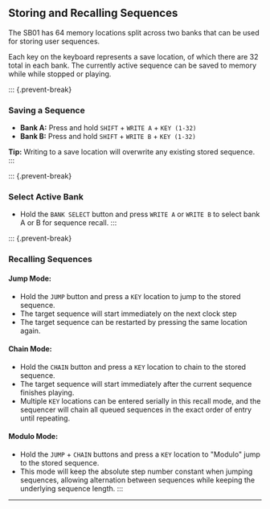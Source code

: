 ## Storing and Recalling Sequences

<article>

The SB01 has 64 memory locations split across two banks that can be used for storing user sequences.

Each key on the keyboard represents a save location, of which there are 32 total in each bank. The currently active sequence can be saved to memory while while stopped or playing.

::: {.prevent-break}
### Saving a Sequence

* **Bank A:** Press and hold `SHIFT` + `WRITE A` + `KEY (1-32)`
* **Bank B:** Press and hold `SHIFT` + `WRITE B` + `KEY (1-32)`

**Tip:** Writing to a save location will overwrite any existing stored sequence.
:::

::: {.prevent-break}
### Select Active Bank

* Hold the `BANK SELECT` button and press `WRITE A` or `WRITE B` to select bank A or B for sequence recall.
:::

::: {.prevent-break}
### Recalling Sequences

#### Jump Mode:
* Hold the `JUMP` button and press a `KEY` location to jump to the stored sequence.
* The target sequence will start immediately on the next clock step
* The target sequence can be restarted by pressing the same location again.

#### Chain Mode:
* Hold the `CHAIN` button and press a `KEY` location to chain to the stored sequence.
* The target sequence will start immediately after the current sequence finishes playing.
* Multiple `KEY` locations can be entered serially in this recall mode, and the sequencer will chain all queued sequences in the exact order of entry until repeating.

#### Modulo Mode:
* Hold the `JUMP` +  `CHAIN` buttons and press a `KEY` location to "Modulo" jump to the stored sequence.
* This mode will keep the absolute step number constant when jumping sequences, allowing alternation between sequences while keeping the underlying sequence length.
:::

</article>

---
